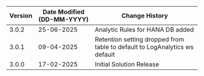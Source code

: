 | **Version** | **Date Modified (DD-MM-YYYY)** | **Change History**                          |
|-------------|--------------------------------|---------------------------------------------|
| 3.0.2       |  25-06-2025                    | Analytic Rules for HANA DB added |
| 3.0.1       |  09-04-2025                    | Retention setting dropped from table to default to LogAnalytics ws default |
| 3.0.0       |  17-02-2025                    | Initial Solution Release |